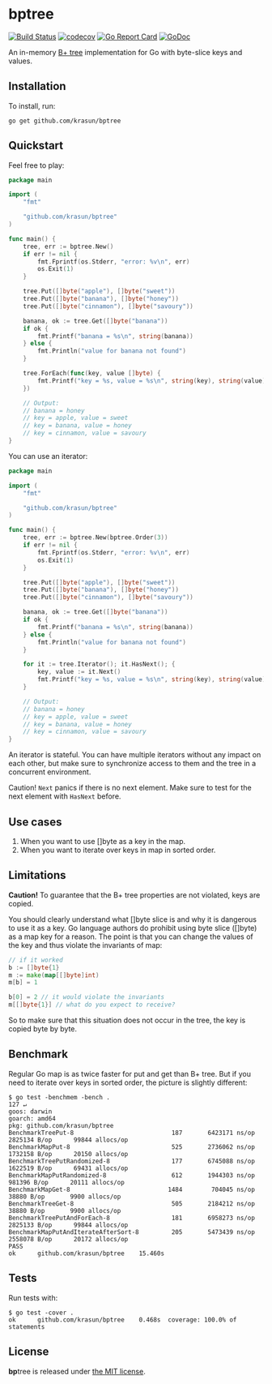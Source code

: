 # **bp**tree

[![Build Status](https://travis-ci.com/krasun/bptree.svg?branch=main)](https://travis-ci.com/krasun/bptree)
[![codecov](https://codecov.io/gh/krasun/bptree/branch/main/graph/badge.svg?token=8NU6LR4FQD)](https://codecov.io/gh/krasun/bptree)
[![Go Report Card](https://goreportcard.com/badge/github.com/krasun/bptree)](https://goreportcard.com/report/github.com/krasun/bptree)
[![GoDoc](https://godoc.org/https://godoc.org/github.com/krasun/bptree?status.svg)](https://godoc.org/github.com/krasun/bptree)

An in-memory [B+ tree](https://en.wikipedia.org/wiki/B%2B_tree) implementation for Go with byte-slice keys and values. 

## Installation 

To install, run:

```
go get github.com/krasun/bptree
```

## Quickstart

Feel free to play: 

```go
package main

import (
	"fmt"

	"github.com/krasun/bptree"
)

func main() {
	tree, err := bptree.New()
	if err != nil {
		fmt.Fprintf(os.Stderr, "error: %v\n", err)
        os.Exit(1)
	}

	tree.Put([]byte("apple"), []byte("sweet"))
	tree.Put([]byte("banana"), []byte("honey"))
	tree.Put([]byte("cinnamon"), []byte("savoury"))

	banana, ok := tree.Get([]byte("banana"))
	if ok {
		fmt.Printf("banana = %s\n", string(banana))
	} else {
		fmt.Println("value for banana not found")
	}

	tree.ForEach(func(key, value []byte) {
		fmt.Printf("key = %s, value = %s\n", string(key), string(value))
	})

	// Output: 
	// banana = honey
	// key = apple, value = sweet
	// key = banana, value = honey
	// key = cinnamon, value = savoury
}
```

You can use an iterator: 

```go
package main

import (
	"fmt"

	"github.com/krasun/bptree"
)

func main() {
	tree, err := bptree.New(bptree.Order(3))
	if err != nil {
		fmt.Fprintf(os.Stderr, "error: %v\n", err)
        os.Exit(1)
	}

	tree.Put([]byte("apple"), []byte("sweet"))
	tree.Put([]byte("banana"), []byte("honey"))
	tree.Put([]byte("cinnamon"), []byte("savoury"))

	banana, ok := tree.Get([]byte("banana"))
	if ok {
		fmt.Printf("banana = %s\n", string(banana))
	} else {
		fmt.Println("value for banana not found")
	}

	for it := tree.Iterator(); it.HasNext(); {
		key, value := it.Next()
		fmt.Printf("key = %s, value = %s\n", string(key), string(value))
	}

	// Output: 
	// banana = honey
	// key = apple, value = sweet
	// key = banana, value = honey
	// key = cinnamon, value = savoury
}
```

An iterator is stateful. You can have multiple iterators without any impact on each other, but make sure to synchronize access to them and the tree in a concurrent environment.

Caution! `Next` panics if there is no next element. Make sure to test for the next element with `HasNext` before.

## Use cases 

1. When you want to use []byte as a key in the map. 
2. When you want to iterate over keys in map in sorted order.

## Limitations 

**Caution!** To guarantee that the B+ tree properties are not violated, keys are copied. 

You should clearly understand what []byte slice is and why it is dangerous to use it as a key. Go language authors do prohibit using byte slice ([]byte) as a map key for a reason. The point is that you can change the values of the key and thus violate the invariants of map: 

```go
// if it worked 
b := []byte{1}
m := make(map[[]byte]int)
m[b] = 1

b[0] = 2 // it would violate the invariants 
m[[]byte{1}] // what do you expect to receive?
```

So to make sure that this situation does not occur in the tree, the key is copied byte by byte.

## Benchmark

Regular Go map is as twice faster for put and get than B+ tree. But if you 
need to iterate over keys in sorted order, the picture is slightly different: 

```
$ go test -benchmem -bench .                                                                                            127 ↵
goos: darwin
goarch: amd64
pkg: github.com/krasun/bptree
BenchmarkTreePut-8                     	     187	   6423171 ns/op	 2825134 B/op	   99844 allocs/op
BenchmarkMapPut-8                      	     525	   2736062 ns/op	 1732158 B/op	   20150 allocs/op
BenchmarkTreePutRandomized-8           	     177	   6745088 ns/op	 1622519 B/op	   69431 allocs/op
BenchmarkMapPutRandomized-8            	     612	   1944303 ns/op	  981396 B/op	   20111 allocs/op
BenchmarkMapGet-8                      	    1484	    704045 ns/op	   38880 B/op	    9900 allocs/op
BenchmarkTreeGet-8                     	     505	   2184212 ns/op	   38880 B/op	    9900 allocs/op
BenchmarkTreePutAndForEach-8           	     181	   6958273 ns/op	 2825133 B/op	   99844 allocs/op
BenchmarkMapPutAndIterateAfterSort-8   	     205	   5473439 ns/op	 2558078 B/op	   20172 allocs/op
PASS
ok  	github.com/krasun/bptree	15.460s
```

## Tests

Run tests with: 

```
$ go test -cover .
ok  	github.com/krasun/bptree	0.468s	coverage: 100.0% of statements
```

## License 

**bp**tree is released under [the MIT license](LICENSE).